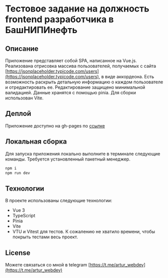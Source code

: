 # Тестовое задание на должность frontend разработчика в БашНИПИнефть

## Описание
Приложение представляет собой SPA, написанное на Vue.js.
Реализована отрисовка массива пользователей, получаемых с сайта [https://jsonplaceholder.typicode.com/users](https://jsonplaceholder.typicode.com/users), в виде аккордеона. Есть возможность раскрыть детальную информацию о каждом пользователе и отредактировать ее. Редактирование защищено минимальной валидацией. Данные хранятся с помощью pinia. Для сборки использован Vite.

## Деплой
Приложение доступно на gh-pages по [ссылке](https://adletmayerx.github.io/test-BashNIPI/)

## Локальная сборка

Для запуска приложения локально выполните в терминале следующие команды.
Требуется установленный пакетный менеджер.

```bash
npm i
npm run dev
```

## Технологии
В проекте использованы следующие технологии:
* Vue 3
* TypeScript
* Pinia
* Vite
* VTU и Vitest для тестов. К сожалению не хватило времени, чтобы покрыть тестами весь проект.

## License
Можете связаться со мной в telegram [https://t.me/artur_webdev](https://t.me/artur_webdev)
